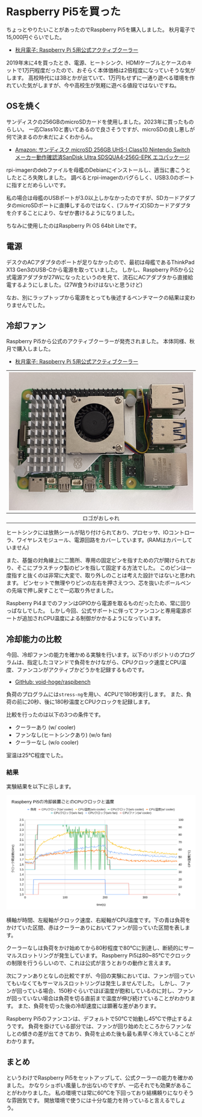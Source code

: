 # Raspberry Pi5を買った

ちょっとやりたいことがあったのでRaspberry Pi5を購入しました。
秋月電子で15,000円ぐらいでした。

- [秋月電子: Raspberry Pi 5用公式アクティブクーラー](https://akizukidenshi.com/catalog/g/g129326/)

2019年末に4を買ったとき、電源、ヒートシンク、HDMIケーブルとケースのキットで1万円程度だったので、おそらく本体価格は2倍程度になっていそうな気がします。
高校時代には3Bとかが出ていて、1万円もせずに一通り遊べる環境を作れていた気がしますが、今や高校生が気軽に遊べる値段ではないですね。

## OSを焼く
サンディスクの256GBのmicroSDカードを使用しました。2023年に買ったものらしい。
一応Class10と書いてあるので良さそうですが、microSDの良し悪しが何で決まるのか未だによくわからん。

- [Amazon: サンディスク microSD 256GB UHS-I Class10 Nintendo Switch メーカー動作確認済SanDisk Ultra SDSQUA4-256G-EPK エコパッケージ](https://www.amazon.co.jp/dp/B08K3ZWLLP?ref=ppx_yo2ov_dt_b_fed_asin_title&th=1)

rpi-imagerのdebファイルを母艦のDebianにインストールし、適当に書こうとしたところ失敗しました。
調べるとrpi-imagerのバグらしく、USB3.0のポートに指すとだめらしいです。

私の場合は母艦のUSBポートが3.0以上しかなかったのですが、SDカードアダプタのmicroSDポートに直挿しするのではなく、(フルサイズ)SDカードアダプタを介することにより、なぜか書けるようになりました。

ちなみに使用したのはRaspberry Pi OS 64bit Liteです。

## 電源
デスクのACアダプタのポートが足りなかったので、最初は母艦であるThinkPad X13 Gen3のUSB-Cから電源を取っていました。
しかし、Raspberry Pi5から公式電源アダプタが27Wになったというのを見て、流石にACアダプタから直接給電するようにしました。(27W食うわけはないと思うけど)

なお、別にラップトップから電源をとっても後述するベンチマークの結果は変わりませんでした。

## 冷却ファン
Raspberry Pi5から公式のアクティブクーラーが発売されました。
本体同様、秋月で購入しました。

- [秋月電子: Raspberry Pi 5用公式アクティブクーラー](https://akizukidenshi.com/catalog/g/g129327/)


| ![image](/assets/2025-09-08-raspibench/IMG_1043.JPG) |
|:----------------------:|
| ロゴがおしゃれ         |

ヒートシンクには放熱シールが貼り付けられており、プロセッサ、IOコントローラ、ワイヤレスモジュール、電源回路をカバーしています。(RAMはカバーしていません)

また、基盤の対角線上に二箇所、専用の固定ピンを指すための穴が開けられており、そこにプラスチック製のピンを指して固定する方法でした。
このピンは一度指すと抜くのは非常に大変で、取り外しのことは考えた設計ではないと思われます。
ピンセットで無理やりピンの左右を押さえつつ、芯を抜いたボールペンの先端で押し戻すことで一応取り外せました。

Raspberry Pi4までのファンはGPIOから電源を取るものだったため、常に回りっぱなしでした。
しかし今回、公式サポートに伴ってファンコンと専用電源ポートが追加されCPU温度による制御がかかるようになっています。

## 冷却能力の比較
今回、冷却ファンの能力を確かめる実験を行います。以下のリポジトリのプログラムは、指定したコマンドで負荷をかけながら、CPUクロック速度とCPU温度、ファンコンがアクティブかどうかを記録するものです。

- [GitHub: void-hoge/raspibench](https://github.com/void-hoge/raspibench.git)

負荷のプログラムには`stress-ng`を用い、4CPUで180秒実行します。
また、負荷の前に20秒、後に180秒温度とCPUクロックを記録します。

比較を行ったのは以下の3つの条件です。
- クーラーあり (w/ cooler)
- ファンなし(ヒートシンクあり) (w/o fan)
- クーラーなし (w/o cooler)

室温は25℃程度でした。

### 結果
実験結果を以下に示します。

![image](/assets/2025-09-08-raspibench/raspibench.png)

横軸が時間、左縦軸がクロック速度、右縦軸がCPU温度です。下の青は負荷をかけていた区間、赤はクーラーありにおいてファンが回っていた区間を表します。

クーラーなしは負荷をかけ始めてから80秒程度で80℃に到達し、断続的にサーマルスロットリングが発生しています。
Raspberry Pi5は80~85℃でクロックの制限を行うらしいので、これは公式が言うとおりの動作と言えます。

次にファンありとなしの比較ですが、今回の実験においては、ファンが回っていてもいなくてもサーマルスロットリングは発生しませんでした。
しかし、ファンが回っている場合、150秒ぐらいでほぼ温度が飽和しているのに対し、ファンが回っていない場合は負荷を切る直前まで温度が伸び続けていることがわかります。
また、負荷を切った後の冷却速度には顕著な差があります。

Raspberry Pi5のファンコンは、デフォルトで50℃で始動し45℃で停止するようです。
負荷を掛けている部分では、ファンが回り始めたところからファンなしとの傾きの差が出てきており、負荷を止めた後も最も素早く冷えていることがわかります。

## まとめ

というわけでRaspberry Pi5をセットアップして、公式クーラーの能力を確かめました。
かなりショボい風量しか出ないのですが、一応それでも効果があることがわかりました。
私の環境では常に60℃を下回っており結構頼りになりそうな雰囲気です。
開放環境で使うには十分な能力を持っていると言えるでしょう。
